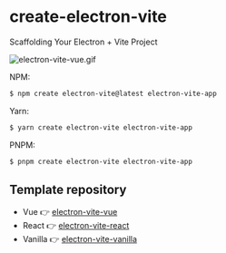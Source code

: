 # create-electron-vite

Scaffolding Your Electron + Vite Project

![electron-vite-vue.gif](https://github.com/electron-vite/electron-vite-vue/raw/main/public/electron-vite-vue.gif?raw=true)

NPM:

```sh
$ npm create electron-vite@latest electron-vite-app
```

Yarn:

```sh
$ yarn create electron-vite electron-vite-app
```

PNPM:

```sh
$ pnpm create electron-vite electron-vite-app
```

## Template repository

- Vue 👉 [electron-vite-vue](https://github.com/electron-vite/electron-vite-vue)
- React 👉 [electron-vite-react](https://github.com/electron-vite/electron-vite-react)
- Vanilla 👉 [electron-vite-vanilla](https://github.com/electron-vite/electron-vite-boilerplate)
